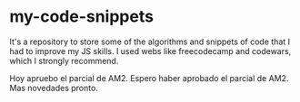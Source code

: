 # my-code-snippets
It's a repository to store some of the algorithms and snippets of code that I had to improve my JS skills.
I used webs like freecodecamp and codewars, which I strongly recommend.

Hoy apruebo el parcial de AM2.
Espero haber aprobado el parcial de AM2.
Mas novedades pronto.
